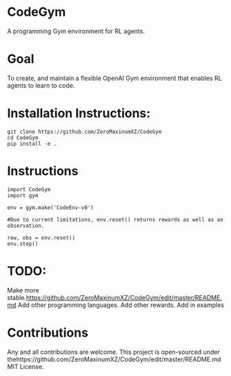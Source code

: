 # CodeGym
A programming Gym environment for RL agents.

# Goal
To create, and maintain a flexible OpenAI Gym environment that enables RL agents to learn to code. 

# Installation Instructions:
```
git clone https://github.com/ZeroMaxinumXZ/CodeGym
cd CodeGym
pip install -e .
```

# Instructions
```
import CodeGym
import gym

env = gym.make('CodeEnv-v0')

#Due to current limitations, env.reset() returns rewards as well as an observation.

rew, obs = env.reset()
env.step()

```
# TODO:
Make more stable.https://github.com/ZeroMaxinumXZ/CodeGym/edit/master/README.md
Add other programming languages.
Add other rewards.
Add in examples

# Contributions
Any and all contributions are welcome. This project is open-sourced under thehttps://github.com/ZeroMaxinumXZ/CodeGym/edit/master/README.md MIT License.

